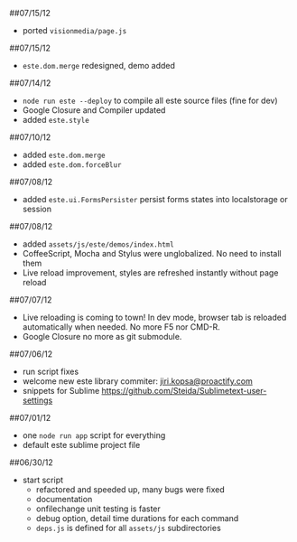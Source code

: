 ##07/15/12

  - ported `visionmedia/page.js`

##07/15/12

  - `este.dom.merge` redesigned, demo added

##07/14/12

  - `node run este --deploy` to compile all este source files (fine for dev)
  - Google Closure and Compiler updated
  - added `este.style`

##07/10/12

  - added `este.dom.merge`
  - added `este.dom.forceBlur`

##07/08/12

  - added `este.ui.FormsPersister` persist forms states into localstorage or session

##07/08/12

  - added `assets/js/este/demos/index.html`
  - CoffeeScript, Mocha and Stylus were unglobalized. No need to install them
  - Live reload improvement, styles are refreshed instantly without page reload

##07/07/12

  - Live reloading is coming to town! In dev mode, browser tab is reloaded
    automatically when needed. No more F5 nor CMD-R.
  - Google Closure no more as git submodule.

##07/06/12

  - run script fixes
  - welcome new este library commiter: jiri.kopsa@proactify.com
  - snippets for Sublime https://github.com/Steida/Sublimetext-user-settings

##07/01/12

  - one `node run app` script for everything
  - default este sublime project file

##06/30/12

  - start script
      - refactored and speeded up, many bugs were fixed
      - documentation
      - onfilechange unit testing is faster
      - debug option, detail time durations for each command 
      - `deps.js` is defined for all `assets/js` subdirectories
